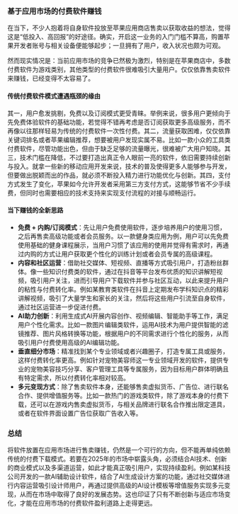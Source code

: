 ### 基于应用市场的付费软件赚钱

在当下，不少人抱着将自身软件投放至苹果应用商店售卖以获取收益的想法，觉得这是“低投入、高回报”的好途径。确实，开启这一业务的入门门槛不算高，购置苹果开发者账号与相关设备便能够起步；一旦拥有了用户，收入状况也颇为可观。

然而现实情况是：当前应用市场的竞争已然极为激烈，特别是在苹果商店中，多数付费软件为游戏类别，其他类型的付费软件很难吸引大量用户。仅仅依靠售卖软件来赚钱，已经变得不太容易了。

#### 传统付费软件模式遭遇瓶颈的缘由
其一，用户愈发挑剔，免费以及订阅模式更受青睐。举例来说，很多用户更倾向于先免费体验软件的基础功能，若觉得不错再考虑是否订阅获取更多高级服务，而不再像以往那样轻易为传统的付费软件一次性付费。其二，流量获取困难，仅仅依靠关键词排名或者苹果编辑推荐，想要被用户发现实属不易。比如一款小众的工具类付费软件，尽管功能出色，但由于缺乏足够的流量曝光，很难被广大用户知晓。其三，技术门槛在降低，不过要打造出真正令人眼前一亮的软件，依旧需要持续创新与投入。就拿一些新的移动应用开发来说，技术的普及使得更多人能够参与开发，但要做出脱颖而出的作品，就必须不断投入精力进行功能优化与创新。其四，支付方式发生了变化，苹果如今允许开发者采用第三方支付方式，这能够节省不少手续费，但同时也需要相应的技术支持来实现支付流程的对接与顺畅运行。

#### 当下赚钱的全新思路
- **免费 + 内购/订阅模式**：先让用户免费使用软件，逐步培养用户的使用习惯，之后再售卖高级功能或者会员服务。以一款健身类应用为例，用户可以先免费使用基础的健身课程展示，当用户习惯了该应用的使用并觉得有需求时，再通过内购的方式让用户获取更个性化的训练计划或者会员专属的高级课程。
- **内容和社区运营**：借助社交媒体、短视频、直播等方式吸引用户，打造粉丝群体。像一些知识付费类的软件，通过在抖音等平台发布优质的知识讲解短视频，吸引用户关注，进而引导用户下载软件并参与社区互动，以此来提升用户的粘性与付费转化率。例如某教育类软件在抖音上定期发布学科知识点的精彩讲解视频，吸引了大量学生和家长的关注，然后将这些用户引流至自身软件，通过社区运营进一步促进付费。
- **AI助力创新**：利用生成式AI开展内容创作、视频编辑、智能助手等工作，满足用户个性化需求。比如一款图片编辑类软件，运用AI技术为用户提供智能的滤镜推荐、图片风格转换等功能，根据用户的不同需求进行个性化的服务，从而吸引用户付费使用高级的AI编辑功能。
- **垂直细分市场**：精准找到某个专业领域或者兴趣圈子，打造专属工具或服务，这样付费转化率更高。例如针对宠物美容师这一专业领域开发的软件，提供专业的宠物美容技巧分享、客户管理工具等专属服务，因为目标用户群体明确且有特定需求，所以付费转化率相对较高。
- **多元变现方式**：除了售卖软件本身，还能够售卖虚拟货币、广告位、进行联名合作、提供增值服务等。比如一款热门的游戏类软件，除了游戏本身的付费下载，还可以在游戏内售卖虚拟货币，与相关品牌进行联名合作推出限定道具，或者在软件界面设置广告位获取广告收入等。

### 总结
将软件放置在应用市场进行售卖赚钱，仍然是一个可行的方向，但不能再单纯依赖传统的付费下载模式。若要在2025年的市场中崭露头角，必须结合AI技术、创新的商业模式以及多渠道运营，如此才能真正吸引用户，实现持续盈利。例如某科技公司开发的一款AI辅助设计软件，结合了AI生成设计方案的功能，通过社交媒体进行内容运营吸引设计师用户，再通过提供高级的AI设计模板等增值服务实现多元变现，从而在市场中取得了良好的发展态势。这也印证了只有不断创新与适应市场变化，才能在应用市场的付费软件盈利道路上走得更远。